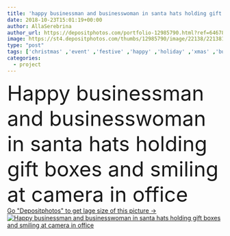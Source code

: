 ```yaml
---
title: 'happy businessman and businesswoman in santa hats holding gift boxes and smiling at camera in office'
date: 2018-10-23T15:01:19+00:00
author: AllaSerebrina
author_url: https://depositphotos.com/portfolio-12985790.html?ref=64678756
image: https://st4.depositphotos.com/thumbs/12985790/image/22138/221381720/api_thumb_450.jpg?forcejpeg=true
type: "post"
tags: ['christmas' ,'event' ,'festive' ,'happy' ,'holiday' ,'xmas' ,'business' ,'holding' ,'celebrate' ,'party' ,'female' ,'smiling' ,'people' ,'caucasian' ,'male' ,'man' ,'idea' ,'office' ,'presents' ,'woman' ,'work' ,'businessman' ,'gifts' ,'together' ,'indoors' ,'project' ,'profession' ,'marketing' ,'team' ,'teamwork' ,'workplace' ,'workspace' ,'management' ,'meeting' ,'businesswoman' ,'cooperation' ,'colleagues' ,'coworkers' ,'startup' ,'professional occupation' ,'looking at camera' ,'New Year' ,'Young Adults' ,'santa hats' ,'gift boxes' ,'start up' ,'Business Casual' ]
categories: 
  - project
---
```

<div aling="center">
            <font size="60"> Happy businessman and businesswoman in santa hats holding gift boxes and smiling at camera in office</font>   
</div>
<div>
    <a href='https://st4.depositphotos.com/thumbs/12985790/image/22138/221381720/api_thumb_450.jpg?forcejpeg=true?ref=64678756' target=_blank > Go "Depositphotos" to get lage size of this picture ->
        <img href='https://st4.depositphotos.com/thumbs/12985790/image/22138/221381720/api_thumb_450.jpg?forcejpeg=true?ref=64678756' src='https://st4.depositphotos.com/12985790/22138/i/950/depositphotos_221381720-stock-photo-happy-businessman-businesswoman-santa-hats.jpg?forcejpeg=true' alt='Happy businessman and businesswoman in santa hats holding gift boxes and smiling at camera in office' >
    </a>
</div>
